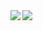 <!--
**HoveringGoat/HoveringGoat** is a ✨ _special_ ✨ repository because its `README.md` (this file) appears on your GitHub profile.

Here are some ideas to get you started:

- 🔭 I’m currently working on ...
- 🌱 I’m currently learning ...
- 👯 I’m looking to collaborate on ...
- 🤔 I’m looking for help with ...
- 💬 Ask me about ...
- 📫 How to reach me: ...
- 😄 Pronouns: ...
- ⚡ Fun fact: ...

<img align="top" width = "460" src="https://github-readme-stats.vercel.app/api/wakatime?username=HoveringGoat" />
-->
<img align="center" src="https://github-readme-stats-three-mu-63.vercel.app/api?username=hoveringgoat&count_private=true" />

<img align="Left" src="https://github-readme-stats-three-mu-63.vercel.app/api/top-langs/?username=hoveringgoat&exclude_repo=FlabbyBird&hide=css" />

